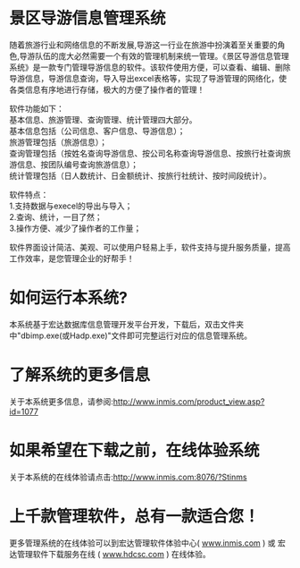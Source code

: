 # 景区导游信息管理系统

随着旅游行业和网络信息的不断发展,导游这一行业在旅游中扮演着至关重要的角色,导游队伍的庞大必然需要一个有效的管理机制来统一管理。《景区导游信息管理系统》是一款专门管理导游信息的软件。该软件使用方便，可以查看、编辑、删除导游信息，导游信息查询，导入导出excel表格等，实现了导游管理的网络化，使各类信息有序地进行存储，极大的方便了操作者的管理！

软件功能如下：  
基本信息、旅游管理、查询管理、统计管理四大部分。  
基本信息包括（公司信息、客户信息、导游信息）；  
旅游管理包括（旅游信息）；  
查询管理包括（按姓名查询导游信息、按公司名称查询导游信息、按旅行社查询旅游信息、按团队编号查询旅游信息）；  
统计管理包括（日人数统计、日金额统计、按旅行社统计、按时间段统计）。  

软件特点：  
    1.支持数据与execel的导出与导入；   
    2.查询、统计，一目了然；  
    3.操作方便、减少了操作者的工作量；  

软件界面设计简洁、美观、可以使用户轻易上手，软件支持与提升服务质量，提高工作效率，是您管理企业的好帮手！

# 如何运行本系统?

本系统基于宏达数据库信息管理开发平台开发，下载后，双击文件夹中"dbimp.exe(或Hadp.exe)"文件即可完整运行对应的信息管理系统。

# 了解系统的更多信息

关于本系统更多信息，请参阅:http://www.inmis.com/product_view.asp?id=1077

# 如果希望在下载之前，在线体验系统

关于本系统的在线体验请点击:http://www.inmis.com:8076/?Stinms

# 上千款管理软件，总有一款适合您！

更多管理系统的在线体验可以到宏达管理软件体验中心( www.inmis.com ) 或 宏达管理软件下载服务在线 ( www.hdcsc.com ) 在线体验。

